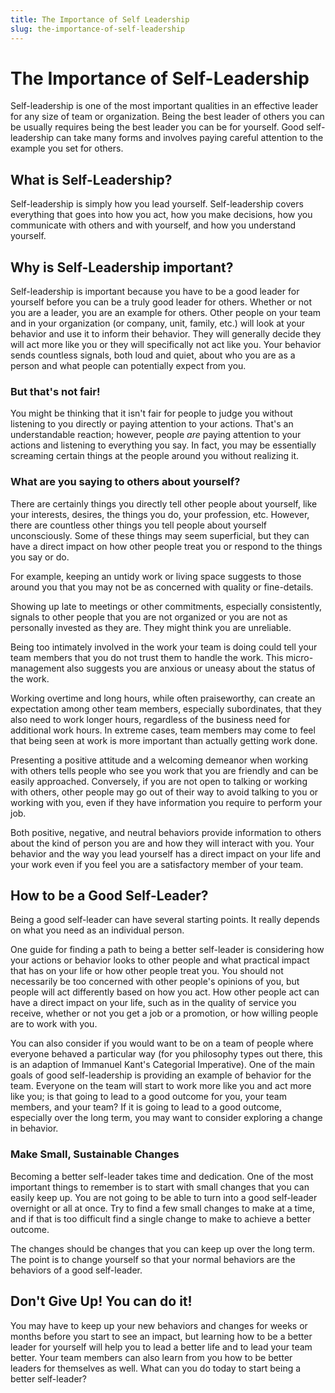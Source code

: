 ```yaml
---
title: The Importance of Self Leadership
slug: the-importance-of-self-leadership
---
```

# The Importance of Self-Leadership
Self-leadership is one of the most important qualities in an effective leader for any size of team or organization. Being the best leader of others you can be usually requires being the best leader you can be for yourself. Good self-leadership can take many forms and involves paying careful attention to the example you set for others.

## What is Self-Leadership?
Self-leadership is simply how you lead yourself. Self-leadership covers everything that goes into how you act, how you make decisions, how you communicate with others and with yourself, and how you understand yourself.

## Why is Self-Leadership important?
Self-leadership is important because you have to be a good leader for yourself before you can be a truly good leader for others. Whether or not you are a leader, you are an example for others. Other people on your team and in your organization (or company, unit, family, etc.) will look at your behavior and use it to inform their behavior. They will generally decide they will act more like you or they will specifically not act like you. Your behavior sends countless signals, both loud and quiet, about who you are as a person and what people can potentially expect from you.

### But that's not fair!
You might be thinking that it isn't fair for people to judge you without listening to you directly or paying attention to your actions. That's an understandable reaction; however, people *are* paying attention to your actions and listening to everything you say. In fact, you may be essentially screaming certain things at the people around you without realizing it.

### What are you saying to others about yourself?
There are certainly things you directly tell other people about yourself, like your interests, desires, the things you do, your profession, etc. However, there are countless other things you tell people about yourself unconsciously. Some of these things may seem superficial, but they can have a direct impact on how other people treat you or respond to the things you say or do.

For example, keeping an untidy work or living space suggests to those around you that you may not be as concerned with quality or fine-details.

Showing up late to meetings or other commitments, especially consistently, signals to other people that you are not organized or you are not as personally invested as they are. They might think you are unreliable.

Being too intimately involved in the work your team is doing could tell your team members that you do not trust them to handle the work. This micro-management also suggests you are anxious or uneasy about the status of the work.

Working overtime and long hours, while often praiseworthy, can create an expectation among other team members, especially subordinates, that they also need to work longer hours, regardless of the business need for additional work hours. In extreme cases, team members may come to feel that being seen at work is more important than actually getting work done.

Presenting a positive attitude and a welcoming demeanor when working with others tells people who see you work that you are friendly and can be easily approached. Conversely, if you are not open to talking or working with others, other people may go out of their way to avoid talking to you or working with you, even if they have information you require to perform your job.

Both positive, negative, and neutral behaviors provide information to others about the kind of person you are and how they will interact with you. Your behavior and the way you lead yourself has a direct impact on your life and your work even if you feel you are a satisfactory member of your team.

## How to be a Good Self-Leader?
Being a good self-leader can have several starting points. It really depends on what you need as an individual person. 

One guide for finding a path to being a better self-leader is considering how your actions or behavior looks to other people and what practical impact that has on your life or how other people treat you. You should not necessarily be too concerned with other people's opinions of you, but people will act differently based on how you act. How other people act can have a direct impact on your life, such as in the quality of service you receive, whether or not you get a job or a promotion, or how willing people are to work with you.

You can also consider if you would want to be on a team of people where everyone behaved a particular way (for you philosophy types out there, this is an adaption of Immanuel Kant's Categorial Imperative). One of the main goals of good self-leadership is providing an example of behavior for the team. Everyone on the team will start to work more like you and act more like you; is that going to lead to a good outcome for you, your team members, and your team? If it is going to lead to a good outcome, especially over the long term, you may want to consider exploring a change in behavior.

### Make Small, Sustainable Changes
Becoming a better self-leader takes time and dedication. One of the most important things to remember is to start with small changes that you can easily keep up. You are not going to be able to turn into a good self-leader overnight or all at once. Try to find a few small changes to make at a time, and if that is too difficult find a single change to make to achieve a better outcome.

The changes should be changes that you can keep up over the long term. The point is to change yourself so that your normal behaviors are the behaviors of a good self-leader.

## Don't Give Up! You can do it!
You may have to keep up your new behaviors and changes for weeks or months before you start to see an impact, but learning how to be a better leader for yourself will help you to lead a better life and to lead your team better. Your team members can also learn from you how to be better leaders for themselves as well. What can you do today to start being a better self-leader?